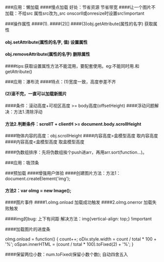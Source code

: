 ###应用：懒加载
####慢点加载 好处：节省资源 节省带宽
####让一个图片不加载：不给src 属性src改为_src onscorll或onresize时设置src!important

###操作属性
####(1).
####(2)[]
####(3)obj.getAttribute(属性的名字)	     获取属性
####   obj.setAttribute(属性的名字, 值)  设置属性
####   obj.removeAttribute(属性的名字)   删除属性

####tips:获取设置属性方法不能混用，要配套使用。eg:不能同时用.和getAttribute()

###应用：瀑布流
####特点：(1)宽度一致，高度参差不齐
####	  (2)滚不完，一直可以加载新图片
####条件：滚动高度+可视区高度 >= body高度(offsetHeight)
####浮动问题解决：方法1.清除浮动
####	  		  方法2.判断条件：scrollT + clientH >= document.body.scrollHeight

####物体内容的高度：obj.scrollHeight
####内容高度>盒模型高度 取内容高度
####内容高度<盒模型高度 取盒模型高度

####伪数组排序：先将伪数组挨个push进arr，再用arr.sort(function...)。

###应用：吸顶条

###预加载
####增强用户体验
####创建图片方法：方法1：document.createElement('img');
####			  方法2：var oImg = new Image();

####图片事件
####1.oImg.onload   加载成功触发
####2.oImg.onerror 	加载失败触发

####img的bug: 上下有间距  解决方法：img{vertical-align: top;}	!important

####加载图片的进度条

oImg.onload = function() {
	count++;
	oDiv.style.width = count / total * 100 + '%';
	oSpan.innerHTML = (count / total * 100).toFixed(2) + '%';
}


####保留两位小数：num.toFixed(保留小数个数);  自动四舍五入